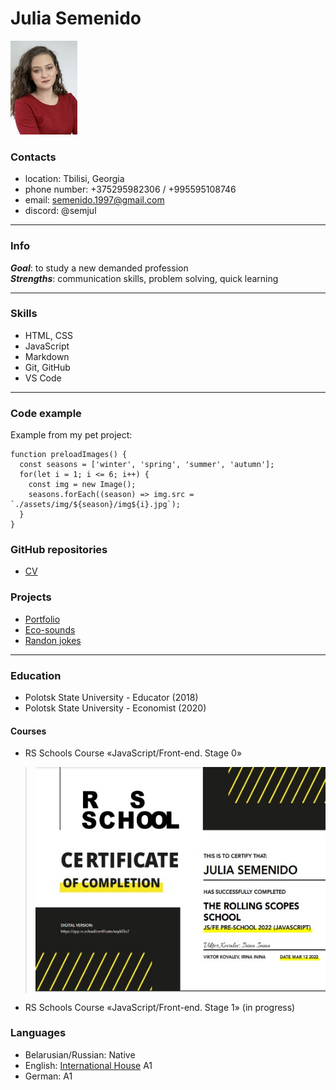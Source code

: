 # Julia Semenido

![Profile photo](/assets/img/photo.jpeg)

### Contacts

* location: Tbilisi, Georgia
* phone number: +375295982306 / +995595108746
* email: semenido.1997@gmail.com
* discord: @semjul

*************************************************************

### Info

***Goal***: to study a new demanded profession  
***Strengths***: communication skills, problem solving, quick learning

***********************************************************************

### Skills

* HTML, CSS
* JavaScript
* Markdown
* Git, GitHub
* VS Code

***************************************************************************

### Code example

Example from my pet project:
```
function preloadImages() {
  const seasons = ['winter', 'spring', 'summer', 'autumn'];
  for(let i = 1; i <= 6; i++) {
    const img = new Image();
    seasons.forEach((season) => img.src = `./assets/img/${season}/img${i}.jpg`);
  }
}
```

### GitHub repositories

* [CV](https://github.com/Juliasemenido/rsschool-cv)

### Projects

* [Portfolio](https://rolling-scopes-school.github.io/juliasemenido-JSFEPRESCHOOL/portfolio/)
* [Eco-sounds](https://rolling-scopes-school.github.io/juliasemenido-JSFEPRESCHOOL/eco-sounds/)
* [Randon jokes](https://rolling-scopes-school.github.io/juliasemenido-JSFEPRESCHOOL/random-jokes/)

*************************************************************************************
### Education

* Polotsk State University - Educator (2018)
* Polotsk State University - Economist (2020)

#### Courses
* RS Schools Course «JavaScript/Front-end. Stage 0»
> ![Certificate](/assets/img/course.jpg)
* RS Schools Course «JavaScript/Front-end. Stage 1» (in progress)

### Languages

* Belarusian/Russian: Native
* English: [International House](https://www.ih.by/) A1
* German: A1